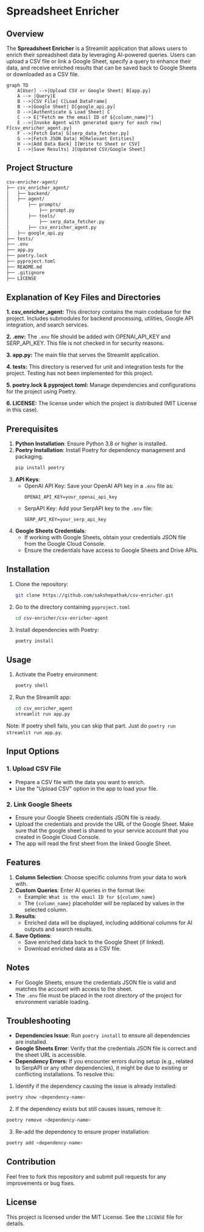 # Spreadsheet Enricher

## Overview
The **Spreadsheet Enricher** is a Streamlit application that allows users to enrich their spreadsheet data by leveraging AI-powered queries. Users can upload a CSV file or link a Google Sheet, specify a query to enhance their data, and receive enriched results that can be saved back to Google Sheets or downloaded as a CSV file.
```mermaid
graph TD
    A[User] -->|Upload CSV or Google Sheet| B[app.py]
    A --> |Query|E
    B -->|CSV File| C[Load DataFrame]
    B -->|Google Sheet| D[google_api.py]
    D -->|Authenticate & Load Sheet| C
    C --> E["Fetch me the email ID of ${column_name}"]
    E -->|Invoke Agent with generated query for each row| F[csv_enricher_agent.py]
    F -->|Fetch Data| G[serp_data_fetcher.py]
    G -->|Fetch JSON Data| H[Relevant Entities]
    H -->|Add Data Back| I[Write to Sheet or CSV]
    I -->|Save Results| J[Updated CSV/Google Sheet]
```
## Project Structure
 ```bash
csv-enricher-agent/
├── csv_enricher_agent/
│   ├── backend/ 
│   ├── agent/
│       ├── prompts/
│           ├── prompt.py
│       ├── tools/
│           ├── serp_data_fetcher.py
│       ├── csv_enricher_agent.py
│   ├── google_api.py
├── tests/
├── .env
├── app.py
├── poetry.lock
├── pyproject.toml
├── README.md
├── .gitignore
├── LICENSE
 ```
## Explanation of Key Files and Directories

**1. csv_enricher_agent:** 
This directory contains the main codebase for the project. Includes submodules for backend processing, utilities, Google API integration, and search services.

**2. .env:** 
The `.env` file should be added with OPENAI_API_KEY and SERP_API_KEY. This file is not checked in for security reasons. 

**3. app.py:** 
The main file that serves the Streamlit application.

**4. tests:** 
This directory is reserved for unit and integration tests for the project. Testing has not been implemented for this project.

**5. poetry.lock & pyproject.toml:** Manage dependencies and configurations for the project using Poetry.

**6. LICENSE:** 
The license under which the project is distributed (MIT License in this case).


## Prerequisites
1. **Python Installation**: Ensure Python 3.8 or higher is installed. 
2. **Poetry Installation**: Install Poetry for dependency management and packaging.
    ```bash
    pip install poetry
    ```
3. **API Keys**:
    - OpenAI API Key: Save your OpenAI API key in a `.env` file as:
      ```env
      OPENAI_API_KEY=your_openai_api_key
      ```
    - SerpAPI Key: Add your SerpAPI key to the `.env` file:
      ```env
      SERP_API_KEY=your_serp_api_key
      ```
4. **Google Sheets Credentials**:
    - If working with Google Sheets, obtain your credentials JSON file from the Google Cloud Console.
    - Ensure the credentials have access to Google Sheets and Drive APIs.

## Installation
1. Clone the repository:
    ```bash
    git clone https://github.com/sakshepathak/csv-enricher.git
    ```
2. Go to the directory containing `pyproject.toml`
    ```bash
    cd csv-enricher/csv-enricher-agent
    ```
3. Install dependencies with Poetry:
    ```bash
    poetry install
    ```

## Usage
1. Activate the Poetry environment:
    ```bash
    poetry shell
    ```
2. Run the Streamlit app:
    ```bash
    cd csv_enricher_agent
    streamlit run app.py
    ```
Note: If poetry shell fails, you can skip that part. Just do `poetry run streamlit run app.py`.

## Input Options
### 1. Upload CSV File
- Prepare a CSV file with the data you want to enrich.
- Use the "Upload CSV" option in the app to load your file.

### 2. Link Google Sheets
- Ensure your Google Sheets credentials JSON file is ready.
- Upload the credentials and provide the URL of the Google Sheet. Make sure that the google sheet is shared to your service account that you created in Google Cloud Console.
- The app will read the first sheet from the linked Google Sheet.

## Features
1. **Column Selection**: Choose specific columns from your data to work with.
2. **Custom Queries**: Enter AI queries in the format like:
   - Example: `What is the email ID for ${column_name}`
   - The `{column_name}` placeholder will be replaced by values in the selected column.
3. **Results**:
   - Enriched data will be displayed, including additional columns for AI outputs and search results.
4. **Save Options**:
   - Save enriched data back to the Google Sheet (if linked).
   - Download enriched data as a CSV file.

## Notes
- For Google Sheets, ensure the credentials JSON file is valid and matches the account with access to the sheet.
- The `.env` file must be placed in the root directory of the project for environment variable loading.

## Troubleshooting
- **Dependencies Issue**: Run `poetry install` to ensure all dependencies are installed.
- **Google Sheets Error**: Verify that the credentials JSON file is correct and the sheet URL is accessible.
- **Dependency Errors:** If you encounter errors during setup (e.g., related to SerpAPI or any other dependencies), it might be due to existing or conflicting installations. To resolve this:

1. Identify if the dependency causing the issue is already installed:
```bash
poetry show <dependency-name>
```

2. If the dependency exists but still causes issues, remove it:
```bash
poetry remove <dependency-name>
```

3. Re-add the dependency to ensure proper installation:
```bash
poetry add <dependency-name>
```

## Contribution
Feel free to fork this repository and submit pull requests for any improvements or bug fixes.

## License
This project is licensed under the MIT License. See the `LICENSE` file for details.
